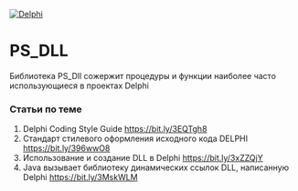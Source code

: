 [![Delphi](https://img.shields.io/badge/Delphi-C93838??style=for-the-badge&logo=Delphi&logoColor=FFFFFF)](https://www.embarcadero.com/en/products/delphi)
# PS_DLL
Библиотека PS_Dll сожержит процедуры и функции наиболее часто использующиеся в проектах Delphi

### Статьи по теме
1. Delphi Coding Style Guide https://bit.ly/3EQTgh8
2. Стандарт стилевого оформления исходного кода DELPHI https://bit.ly/396wwO8
3. Использование и создание DLL в Delphi https://bit.ly/3xZZQjY
4. Java вызывает библиотеку динамических ссылок DLL, написанную Delphi https://bit.ly/3MskWLM

